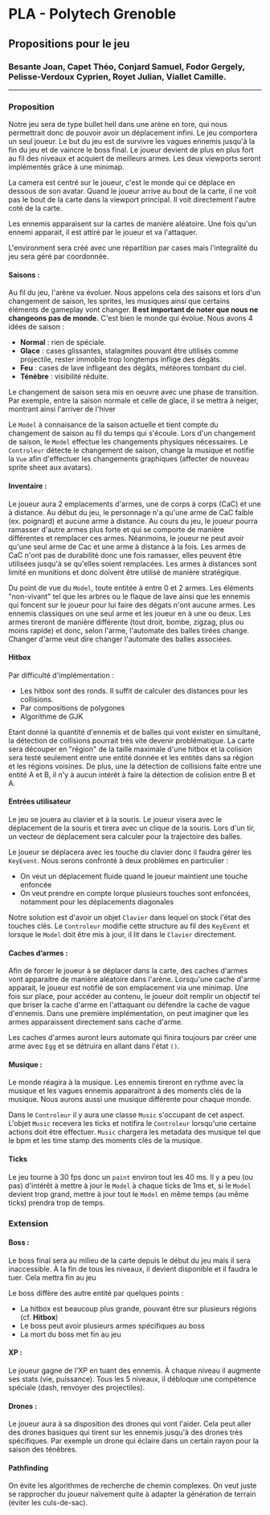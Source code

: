 # PLA - Polytech Grenoble

## Propositions pour le jeu

### Besante Joan, Capet Théo, Conjard Samuel, Fodor Gergely, Pelisse-Verdoux Cyprien, Royet Julian, Viallet Camille.

------------------------------------------------------

### Proposition

Notre jeu sera de type bullet hell dans une arène en tore, qui nous permettrait donc de pouvoir avoir un déplacement infini.
Le jeu comportera un seul joueur. Le but du jeu est de survivre les vagues ennemis jusqu'à la fin du jeu et de vaincre le
boss final. Le joueur devient de plus en plus fort au fil des niveaux et acquiert de meilleurs armes. Les deux viewports
seront implémentés grâce à une minimap.

La camera est centré sur le joueur, c'est le monde qui ce déplace en dessous de son avatar. Quand le joueur arrive au bout de la carte,
il ne voit pas le bout de la carte dans la viewport principal. Il voit directement l'autre coté de la carte.

Les ennemis apparaisent sur la cartes de manière aléatoire. Une fois qu'un ennemi apparait, il est attiré par le joueur et va l'attaquer.

L'environment sera créé avec une répartition par cases mais l'integralité du jeu sera géré par coordonnée.

#### Saisons :

Au fil du jeu, l'arène va évoluer. Nous appelons cela des saisons et lors d'un changement de saison, les sprites, les musiques
ainsi que certains éléments de gameplay vont changer. **Il est important de noter que nous ne changeons pas de monde.**
C'est bien le monde qui évolue. Nous avons 4 idées de saison :

- **Normal** : rien de spéciale.
- **Glace** : cases glissantes, stalagmites pouvant être utilisés comme projectile, rester immobile trop longtemps inflige des dégâts.
- **Feu** : cases de lave infligeant des dégâts, météores tombant du ciel.
- **Ténèbre** : visibilité réduite.

Le changement de saison sera mis en oeuvre avec une phase de transition. Par exemple, entre la saison normale et celle
de glace, il se mettra à neiger, montrant ainsi l'arriver de l'hiver

Le `Model` à connaisance de la saison actuelle et tient compte du changement de saison au fil du temps qui s'écoule.
Lors d'un changement de saison, le `Model` effectue les changements physiques nécessaires. Le `Controleur` détecte le
changement de saison, change la musique et notifie la `Vue` afin d'effectuer les changements graphiques (affecter de
nouveau sprite sheet aux avatars).

#### Inventaire :

Le joueur aura 2 emplacements d'armes, une de corps à corps (CaC) et une à distance. Au début du jeu, le personnage n'a
qu'une arme de CaC faible (ex. poignard) et aucune arme à distance. Au cours du jeu, le joueur pourra ramasser d'autre
armes plus forte et qui se comporte de manière différentes et remplacer ces armes. Néanmoins, le joueur ne peut avoir qu'une
seul arme de Cac et une arme à distance à la fois. Les armes de CaC n'ont pas de durabilité donc une fois ramasser, elles
peuvent être utilisées jusqu'à se qu'elles soient remplacées. Les armes à distances sont limité en munitions et donc
doivent être utilisé de manière stratégique.

Du point de vue du `Model`, toute entitée à entre 0 et 2 armes. Les éléments "non-vivant" tel que les arbres ou le flaque
de lave ainsi que les ennemis qui foncent sur le joueur pour lui faire des dégats n'ont aucune armes. Les ennemis classiques
on une seul arme et les joueur en à une ou deux. Les armes tireront de manière différente (tout droit, bombe, zigzag,
plus ou moins rapide) et donc, selon l'arme, l'automate des balles tirées change. Changer d'arme veut dire changer l'automate
des balles associées.

#### Hitbox

Par difficulté d'implémentation :

- Les hitbox sont des ronds. Il suffit de calculer des distances pour les collisions.
- Par compositions de polygones
- Algorithme de GJK

Etant donné la quantité d'ennemis et de balles qui vont exister en simultané, la détection de collisions pourrait très vite
devenir problématique. La carte sera découper en "région" de la taille maximale d'une hitbox et la colision sera testé seulement
entre une entité donnée et les entités dans sa région et les régions voisines. De plus, une la détection de collisions faite
entre une entité A et B, il n'y à aucun intérêt à faire la détection de colision entre B et A.

#### Entrées utilisateur

Le jeu se jouera au clavier et à la souris. Le joueur visera avec le déplacement de la souris et tirera avec un clique de la souris.
Lors d'un tir, un vecteur de déplacement sera calculer pour la trajectoire des balles.

Le joueur se déplacera avec les touche du clavier donc il faudra gérer les `KeyEvent`. Nous serons confronté à deux
problèmes en particulier :

- On veut un déplacement fluide quand le joueur maintient une touche enfoncée
- On veut prendre en compte lorque plusieurs touches sont enfoncées, notamment pour les déplacements diagonales

Notre solution est d'avoir un objet `Clavier` dans lequel on stock l'état des touches clés. Le `Controleur` modifie
cette structure au fil des `KeyEvent` et lorsque le `Model` doit être mis à jour, il lit dans le `Clavier` directement.

#### Caches d’armes :

Afin de forcer le joueur à se déplacer dans la carte, des caches d'armes vont apparaitre de manière aléatoire dans l'arène.
Lorsqu'une cache d'arme apparait, le joueur est notifié de son emplacement via une minimap. Une fois sur place, pour
accéder au contenu, le joueur doit remplir un objectif tel que briser la cache d'arme en l'attaquant ou défendre la cache
de vague d'ennemis. Dans une première implémentation, on peut imaginer que les armes apparaissent directement sans cache
d'arme.

Les caches d'armes auront leurs automate qui finira toujours par créer une arme avec `Egg` et se détruira en allant dans
l'état `()`.

#### Musique :

Le monde réagira à la musique. Les ennemis tireront en rythme avec la musique et les vagues ennemis apparaitront à des
moments clés de la musique. Nous aurons aussi une musique différente pour chaque monde.

Dans le `Controleur` il y aura une classe `Music` s'occupant de cet aspect. L'objet `Music` recevera les ticks
et notifira le `Controleur` lorsqu'une certaine actions doit être effectuer. `Music` chargera les metadata des
musique tel que le bpm et les time stamp des moments clés de la musique.

#### Ticks

Le jeu tourne à 30 fps donc un `paint` environ tout les 40 ms. Il y a peu (ou pas) d'intérêt à mettre à jour le `Model`
à chaque ticks de 1ms et, si le `Model` devient trop grand, mettre à jour tout le `Model` en même temps (au même ticks)
prendra trop de temps.

### Extension

#### Boss :

Le boss final sera au milieu de la carte depuis le début du jeu mais il sera inaccessible.
À la fin de tous les niveaux, il devient disponible et il faudra le tuer. Cela mettra fin au jeu

Le boss diffère des autre entité par quelques points :

- La hitbox est beaucoup plus grande, pouvant être sur plusieurs régions (cf. **Hitbox**)
- Le boss peut avoir plusieurs armes spécifiques au boss
- La mort du boss met fin au jeu

#### XP :

Le joueur gagne de l’XP en tuant des ennemis. À chaque niveau il augmente ses stats (vie, puissance). Tous les 5 niveaux,
il débloque une compétence spéciale (dash, renvoyer des projectiles).

#### Drones :

Le joueur aura à sa disposition des drones qui vont l'aider. Cela peut aller des drones basiques qui tirent sur les ennemis
jusqu'à des drones très spécifiques. Par exemple un drone qui éclaire dans un certain rayon pour la saison des ténèbres.

#### Pathfinding

On évite les algorithmes de recherche de chemin complexes. On veut juste se rapprocher du joueur naïvement quite à adapter
la génération de terrain (éviter les culs-de-sac).
